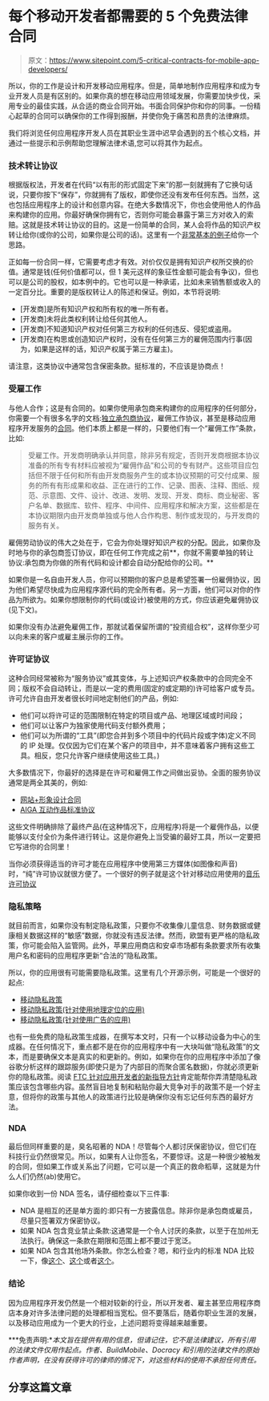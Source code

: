 # 每个移动开发者都需要的 5 个免费法律合同

> 原文：<https://www.sitepoint.com/5-critical-contracts-for-mobile-app-developers/>

所以，你的工作是设计和开发移动应用程序。但是，简单地制作应用程序和成为专业开发人员是有区别的。如果你真的想在移动应用领域发展，你需要加快步伐，采用专业的最佳实践，从合适的商业合同开始。书面合同保护你和你的同事。一份精心起草的合同可以确保你的工作得到报酬，并使你免于痛苦和昂贵的法律麻烦。

我们将浏览任何应用程序开发人员在其职业生涯中迟早会遇到的五个核心文档，并通过一些提示和示例帮助您理解法律术语,您可以将其作为起点。

### 技术转让协议

根据版权法，开发者在代码“以有形的形式固定下来”的那一刻就拥有了它换句话说，只要你按下“保存”，你就拥有了版权，即使你还没有发布任何东西。当然，这也包括应用程序上的设计和创意内容。在绝大多数情况下，你也会使用他人的作品来构建你的应用。你最好确保你拥有它，否则你可能会暴露于第三方对收入的索赔。这就是技术转让协议的目的。这是一份简单的合同，某人会将作品的知识产权转让给你(或你的公司，如果你是公司的话)。这里有一个[非常基本的例子](https://www.docracy.com/6480/short-ip-assignment-agreement-for-internet-startup)给你一个思路。

正如每一份合同一样，它需要考虑才有效。对价仅仅是拥有知识产权所交换的价值。通常是钱(任何价值都可以，但 1 美元这样的象征性金额可能会有争议)，但也可以是公司的股权，如本例中的。它也可以是一种承诺，比如未来销售额或收入的一定百分比。重要的是版权转让人的陈述和保证。例如，本节将说明:

*   [开发商]是所有知识产权和所有权的唯一所有者。
*   [开发商]未将此类权利转让给任何其他人。
*   [开发商]不知道知识产权对任何第三方权利的任何违反、侵犯或盗用。
*   [开发商]在构思或创造知识产权时，没有在任何第三方的雇佣范围内行事(因为，如果是这样的话，知识产权属于第三方雇主)。

请注意，这类协议中通常包含保密条款。挺标准的，不应该是协商点！

### 受雇工作

与他人合作；这是有合同的。如果你使用承包商来构建你的应用程序的任何部分，你需要一个有很多名字的文档:[独立承包商协议](https://www.docracy.com/6343/independent-contractor-service-agreement-with-confidentiality-and-ip-assignment-governed-by-california-law)，雇佣工作协议，甚至是移动应用程序开发服务的[合同](https://www.docracy.com/4754/contract-for-mobile-application-development-services)。他们本质上都是一样的，只要他们有一个“雇佣工作”条款，比如:

> 受雇工作。开发商明确承认并同意，除非另有规定，否则开发商根据本协议准备的所有专有材料应被视为“雇佣作品”和公司的专有财产。这些项目应包括但不限于任何和所有由开发商服务产生的或本协议预期的可交付成果、服务的所有有形成果和收益、正在进行的工作、记录、图表、注释、图纸、规范、示意图、文件、设计、改进、发明、发现、开发、商标、商业秘密、客户名单、数据库、软件、程序、中间件、应用程序和解决方案，这些都是在本协议期限内由开发商单独或与他人合作构思、制作或发现的，与开发商的服务有关。

雇佣劳动协议的伟大之处在于，它会为你处理好知识产权的分配。因此，如果你及时地与你的承包商签订协议，即在任何工作完成之前**，你就不需要单独的转让协议:承包商为你做的所有代码和设计都会自动分配给你的公司。**

如果你是一名自由开发人员，你可以预期你的客户总是希望签署一份雇佣协议，因为他们希望尽快成为应用程序源代码的完全所有者。另一方面，他们可以对你的作品为所欲为。如果你想限制你的代码(或设计)被使用的方式，你应该避免雇佣协议(见下文)。

如果你没有办法避免雇佣工作，那就试着保留所谓的“投资组合权”，这样你至少可以向未来的客户或雇主展示你的工作。

### 许可证协议

这种合同经常被称为“服务协议”或其变体，与上述知识产权条款中的合同完全不同；版权不会自动转让，而是以一定的费用(固定的或定期的)许可给客户或专员。许可允许自由开发者很长时间地定制他们的产品，例如:

*   他们可以将许可证的范围限制在特定的项目或产品、地理区域或时间段；
*   他们可以让客户为独家使用代码支付额外费用；
*   他们可以为所谓的“工具”(即您合并到多个项目中的代码片段或字体)定义不同的 IP 处理。仅仅因为它们在某个客户的项目中，并不意味着客户拥有这些工具。相反，您只允许客户继续使用这些工具。)

大多数情况下，你最好的选择是在许可和雇佣工作之间做出妥协。全面的服务协议通常是两全其美的，例如:

*   [网站+形象设计合同](https://www.docracy.com/5598/website-identity-design-contract)
*   [AIGA 互动作品标准协议](https://www.docracy.com/2818/standard-agreement-for-design-services-interactive-web-works-limited-license)

这些文件明确排除了最终产品(在这种情况下，应用程序)将是一个雇佣作品，以便能够以支付全价为条件进行转让。这是你避免上当受骗的最好工具，所以一定要把它写进你的合同里！

当你必须获得适当的许可才能在应用程序中使用第三方媒体(如图像和声音)时，“纯”许可协议就很方便了。一个很好的例子就是这个针对移动应用使用的[音乐许可协议](https://www.docracy.com/6931/music-license-agreement)

### 隐私策略

就目前而言，如果你没有制定隐私政策，只要你不收集像儿童信息、财务数据或健康相关数据这样的“敏感”数据，你就没有违反法律。然而，欧盟有更严格的隐私政策，你可能会陷入监管网。此外，苹果应用商店和安卓市场都有条款要求所有收集用户名和密码的应用程序更新“合法的”隐私政策。

所以，你的应用很有可能需要隐私政策。这里有几个开源示例，可能是一个很好的起点:

*   [移动隐私政策](https://www.docracy.com/6016/mobile-privacy-policy)
*   [移动隐私政策(针对使用地理定位的应用)](https://www.docracy.com/6513/mobile-privacy-policy-geolocated-apps-)
*   [移动隐私政策(针对使用广告的应用)](https://www.docracy.com/6516/mobile-privacy-policy-ad-sponsored-apps-)

也有一些免费的隐私政策生成器，在撰写本文时，只有一个以移动设备为中心的生成器。在任何情况下，重点都不是在你的应用程序中有一大块叫做“隐私政策”的文本，而是要确保文本是真实的和更新的。例如，如果你在你的应用程序中添加了像谷歌分析这样的跟踪服务(即使只是为了内部目的而聚合匿名数据)，你就必须更新你的隐私政策。阅读 [FTC 针对应用开发者的新指导方针](http://business.ftc.gov/documents/bus81-marketing-your-mobile-app)肯定能帮你弄清楚隐私政策应该包含哪些内容。虽然盲目地复制和粘贴你最大竞争对手的政策不是一个好主意，但将你的政策与其他人的政策进行比较是确保你没有忘记任何东西的最好方法。

### NDA

最后但同样重要的是，臭名昭著的 NDA！尽管每个人都讨厌保密协议，但它们在科技行业仍然很常见。所以，如果有人让你签名，不要惊讶。这是一种很少被触发的合同，但如果工作或关系出了问题，它可以是一个真正的救命稻草，这就是为什么人们仍然(ab)使用它。

如果你收到一份 NDA 签名，请仔细检查以下三件事:

*   NDA 是相互的还是单方面的:即只有一方披露信息。除非你是承包商或雇员，尽量只签署双方保密协议。
*   如果 NDA 包含竞业禁止条款:这通常是一个令人讨厌的条款，以至于在加州无法执行。确保这一条款在期限和范围上都不要过于宽泛。
*   如果 NDA 包含其他场外条款。你怎么检查？嗯，和行业内的标准 NDA 比较一下，像[这个](https://www.docracy.com/27/generic-shortform-nda)、[这个](https://www.docracy.com/50/mutual-nondisclosure-agreement)或者[这个](https://www.docracy.com/1/generic-nda)。

### 结论

因为应用程序开发仍然是一个相对较新的行业，所以开发者、雇主甚至应用程序商店本身对许多法律问题的处理都相当宽松。但不要落后，随着你职业生涯的发展，以及移动应用成为一个更大的行业，上述问题将变得越来越重要。

***免责声明:**本文旨在提供有用的信息，但请记住，它不是法律建议，所有引用的法律文件仅用作起点。作者、BuildMobile、Docracy 和引用的法律文件的原始作者声明，在没有获得许可的律师的情况下，对这些材料的使用不承担任何责任。*

## 分享这篇文章